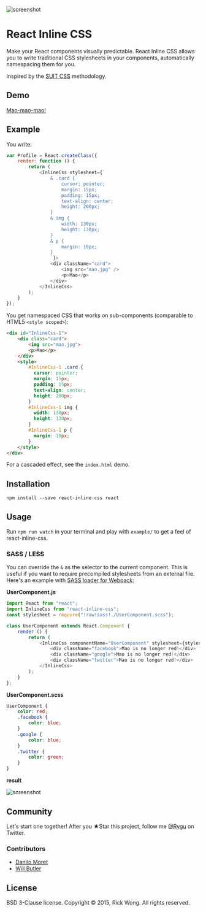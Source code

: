 ![screenshot](https://i.imgur.com/7Pop4SZ.png?1)

# React Inline CSS

Make your React components visually predictable. React Inline CSS allows you to write traditional CSS stylesheets in your components, automatically namespacing them for you.

Inspired by the [SUIT CSS](https://suitcss.github.io/) methodology.

## Demo

[Mao-mao-mao!](https://edealer.nl/mao)

## Example

You write:

```javascript
var Profile = React.createClass({
	render: function () {
		return (
			<InlineCss stylesheet={`
				& .card {
					cursor: pointer;
					margin: 15px;
					padding: 15px;
					text-align: center;
					height: 200px;
				}
				& img {
					width: 130px;
					height: 130px;
				}
				& p {
					margin: 10px;
				}
				`}>
				<div className="card">
					<img src="mao.jpg" />
					<p>Mao</p>
				</div>
			</InlineCss>
		);
	}
});
```

You get namespaced CSS that works on sub-components (comparable to HTML5 `<style scoped>`):

```html
<div id="InlineCss-1">
	<div class="card">
		<img src="mao.jpg">
		<p>Mao</p>
	</div>
	<style>
		#InlineCss-1 .card { 
		  cursor: pointer; 
		  margin: 15px; 
		  padding: 15px; 
		  text-align: center; 
		  height: 200px; 
		}
		#InlineCss-1 img { 
		  width: 130px; 
		  height: 130px; 
		}
		#InlineCss-1 p { 
		  margin: 10px; 
		}
	</style>
</div>
```

For a cascaded effect, see the `index.html` demo.

## Installation

	npm install --save react-inline-css react

## Usage

Run `npm run watch` in your terminal and play with `example/` to get a feel of react-inline-css.

### SASS / LESS

You can override the `&` as the selector to the current component. This is useful if you want to require precompiled stylesheets from an external file. Here's an example with [SASS loader for Webpack](https://www.npmjs.com/package/sass-loader):

**UserComponent.js**
```javascript
import React from "react";
import InlineCss from "react-inline-css";
const stylesheet = require("!raw!sass!./UserComponent.scss");

class UserComponent extends React.Component {
	render () {
		return (
			<InlineCss componentName="UserComponent" stylesheet={stylesheet}>
				<div className="facebook">Mao is no longer red!</div>
				<div className="google">Mao is no longer red!</div>
				<div className="twitter">Mao is no longer red!</div>
			</InlineCss>
		);
	}
};
```

**UserComponent.scss**
```scss
UserComponent {
	color: red;
	.facebook {
		color: blue;
	}
	.google {
		color: blue;
	}
	.twitter {
		color: green;
	}
}
```

**result**

![screenshot](https://i.imgur.com/e3ErqTz.png?1)

## Community

Let's start one together! After you ★Star this project, follow me [@Rygu](https://twitter.com/rygu)
on Twitter. 

### Contributors

- [Danilo Moret](https://github.com/moret)
- [Will Butler](https://github.com/willbutler)

## License

BSD 3-Clause license. Copyright © 2015, Rick Wong. All rights reserved.
